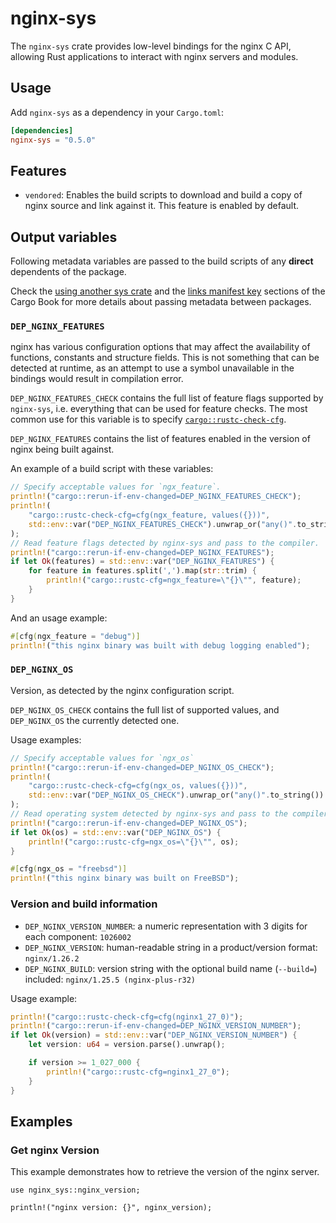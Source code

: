 # nginx-sys

The `nginx-sys` crate provides low-level bindings for the nginx C API, allowing
Rust applications to interact with nginx servers and modules.

## Usage

Add `nginx-sys` as a dependency in your `Cargo.toml`:

```toml
[dependencies]
nginx-sys = "0.5.0"
```

## Features

- `vendored`: Enables the build scripts to download and build a copy of nginx
  source and link against it.
  This feature is enabled by default.

## Output variables

Following metadata variables are passed to the build scripts of any **direct**
dependents of the package.

Check the [using another sys crate] and the [links manifest key] sections of the
Cargo Book for more details about passing metadata between packages.

### `DEP_NGINX_FEATURES`

nginx has various configuration options that may affect the availability of
functions, constants and structure fields. This is not something that can be
detected at runtime, as an attempt to use a symbol unavailable in the bindings
would result in compilation error.

`DEP_NGINX_FEATURES_CHECK` contains the full list of feature flags supported
by `nginx-sys`, i.e. everything that can be used for feature checks.
The most common use for this variable is to specify [`cargo::rustc-check-cfg`].

`DEP_NGINX_FEATURES` contains the list of features enabled in the version of
nginx being built against.

An example of a build script with these variables:
```rust
// Specify acceptable values for `ngx_feature`.
println!("cargo::rerun-if-env-changed=DEP_NGINX_FEATURES_CHECK");
println!(
    "cargo::rustc-check-cfg=cfg(ngx_feature, values({}))",
    std::env::var("DEP_NGINX_FEATURES_CHECK").unwrap_or("any()".to_string())
);
// Read feature flags detected by nginx-sys and pass to the compiler.
println!("cargo::rerun-if-env-changed=DEP_NGINX_FEATURES");
if let Ok(features) = std::env::var("DEP_NGINX_FEATURES") {
    for feature in features.split(',').map(str::trim) {
        println!("cargo::rustc-cfg=ngx_feature=\"{}\"", feature);
    }
}
```

And an usage example:
```rust
#[cfg(ngx_feature = "debug")]
println!("this nginx binary was built with debug logging enabled");
```

### `DEP_NGINX_OS`

Version, as detected by the nginx configuration script.

`DEP_NGINX_OS_CHECK` contains the full list of supported values, and
`DEP_NGINX_OS` the currently detected one.

Usage examples:
```rust
// Specify acceptable values for `ngx_os`
println!("cargo::rerun-if-env-changed=DEP_NGINX_OS_CHECK");
println!(
    "cargo::rustc-check-cfg=cfg(ngx_os, values({}))",
    std::env::var("DEP_NGINX_OS_CHECK").unwrap_or("any()".to_string())
);
// Read operating system detected by nginx-sys and pass to the compiler.
println!("cargo::rerun-if-env-changed=DEP_NGINX_OS");
if let Ok(os) = std::env::var("DEP_NGINX_OS") {
    println!("cargo::rustc-cfg=ngx_os=\"{}\"", os);
}
```

```rust
#[cfg(ngx_os = "freebsd")]
println!("this nginx binary was built on FreeBSD");
```

### Version and build information

- `DEP_NGINX_VERSION_NUMBER`:
  a numeric representation with 3 digits for each component: `1026002`
- `DEP_NGINX_VERSION`:
  human-readable string in a product/version format: `nginx/1.26.2`
- `DEP_NGINX_BUILD`:
  version string with the optional build name (`--build=`) included:
  `nginx/1.25.5 (nginx-plus-r32)`

Usage example:
```rust
println!("cargo::rustc-check-cfg=cfg(nginx1_27_0)");
println!("cargo::rerun-if-env-changed=DEP_NGINX_VERSION_NUMBER");
if let Ok(version) = std::env::var("DEP_NGINX_VERSION_NUMBER") {
    let version: u64 = version.parse().unwrap();

    if version >= 1_027_000 {
        println!("cargo::rustc-cfg=nginx1_27_0");
    }
}
```

## Examples

### Get nginx Version

This example demonstrates how to retrieve the version of the nginx server.

```rust,no_run
use nginx_sys::nginx_version;

println!("nginx version: {}", nginx_version);
```
[using another sys crate]: https://doc.rust-lang.org/nightly/cargo/reference/build-script-examples.html#using-another-sys-crate
[links manifest key]: https://doc.rust-lang.org/nightly/cargo/reference/build-scripts.html#the-links-manifest-key
[`cargo::rustc-check-cfg`]: https://doc.rust-lang.org/nightly/cargo/reference/build-scripts.html#rustc-check-cfg
